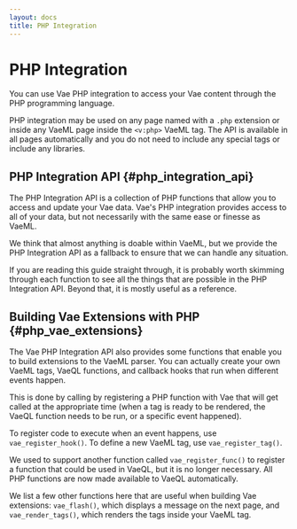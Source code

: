 ```yaml
---
layout: docs
title: PHP Integration
---
```


# PHP Integration

You can use Vae PHP integration to access your Vae content through the
PHP programming language.

PHP integration may be used on any page named with a `.php` extension or
inside any VaeML page inside the `<v:php>` VaeML tag. The API is
available in all pages automatically and you do not need to include any
special tags or include any libraries.

## PHP Integration API {#php_integration_api}

The PHP Integration API is a collection of PHP functions that allow you
to access and update your Vae data. Vae's PHP integration provides
access to all of your data, but not necessarily with the same ease or
finesse as VaeML.

We think that almost anything is doable within VaeML, but we provide the
PHP Integration API as a fallback to ensure that we can handle any
situation.

If you are reading this guide straight through, it is probably worth
skimming through each function to see all the things that are possible
in the PHP Integration API. Beyond that, it is mostly useful as a
reference.

## Building Vae Extensions with PHP {#php_vae_extensions}

The Vae PHP Integration API also provides some functions that enable you
to build extensions to the VaeML parser. You can actually create your
own VaeML tags, VaeQL functions, and callback hooks that run when
different events happen.

This is done by calling by registering a PHP function with Vae that will
get called at the appropriate time (when a tag is ready to be rendered,
the VaeQL function needs to be run, or a specific event happened).

To register code to execute when an event happens, use
`vae_register_hook()`. To define a new VaeML tag, use
`vae_register_tag()`.

We used to support another function called `vae_register_func()` to
register a function that could be used in VaeQL, but it is no longer
necessary. All PHP functions are now made available to VaeQL
automatically.

We list a few other functions here that are useful when building Vae
extensions: `vae_flash()`, which displays a message on the next page,
and `vae_render_tags()`, which renders the tags inside your VaeML tag.
